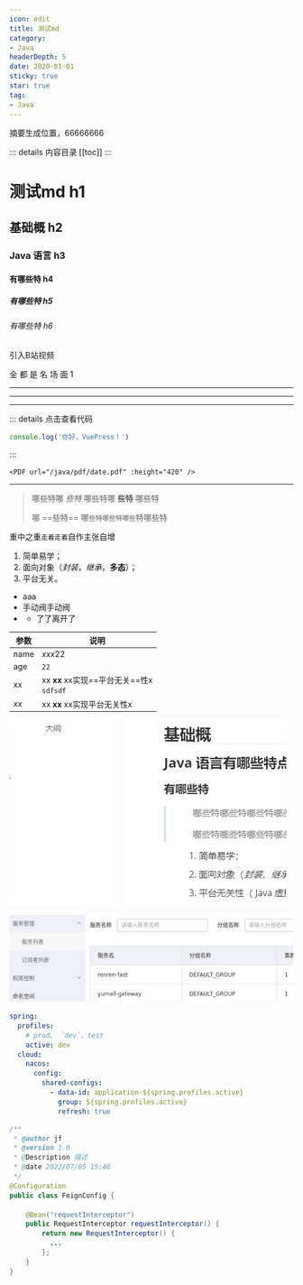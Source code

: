 ```yaml
---
icon: edit
title: 测试md
category: 
- Java
headerDepth: 5
date: 2020-01-01
sticky: true
star: true
tag:
- Java
---
```


摘要生成位置，66666666

<!-- more -->

::: details 内容目录
[[toc]]
:::

# 测试md h1

## 基础概 h2

### Java 语言 h3

#### 有哪些特 h4

##### 有哪些特 h5

###### 有哪些特 h6


引入B站视频

全 都 是 名 场 面 1

<BiliBili bvid="BV1FR4y117iD" />

---
---
---

::: details 点击查看代码

```js
console.log('你好，VuePress！')
```

:::

```text
<PDF url="/java/pdf/date.pdf" :height="420" />
```

<PDF url="https://topjfk.oss-cn-chengdu.aliyuncs.com/docker/01.为什么要学习.pdf" />

---

<!-- @include: ./test-i.md{6-} -->

> 哪些特哪 *些特* 哪些特哪 **些特** 哪些特
>
> 哪 ==些特== 哪`些特哪些特哪些`特哪些特

重中之重`走着走着`自作主张自增

1. 简单易学；
2. 面向对象（*封装*，*继承*，**多态**）；
3. 平台无关。

- aaa
- 手动阀手动阀
-
  - 了了离开了

| 参数   | 说明                                               |
|------|--------------------------------------------------|
| name | *xxx*22                                          |
| age  | `22`                                             |
| xx   | xx **xx** xx实现==平台无关==性x<br/><code>sdfsdf</code> |
| xx   | xx **xx** xx实现平台无关性x                             |

![](./test.assets/true-image-20220707221104478.png)

![](./java/spring-cloud-alibaba-note-basis.assets/true-image-20210601002120191.png)

```yaml
spring:
  profiles:
    # prod、 `dev`、test
    active: dev
  cloud:
    nacos:
      config:
        shared-configs:
          - data-id: application-${spring.profiles.active}
            group: ${spring.profiles.active}
            refresh: true
```

```java
/**
 * @author jf
 * @version 1.0
 * @Description 描述
 * @date 2022/07/05 15:46
 */
@Configuration
public class FeignConfig {

    @Bean("requestInterceptor")
    public RequestInterceptor requestInterceptor() {
        return new RequestInterceptor() {
          ...
        };
    }
}

```
